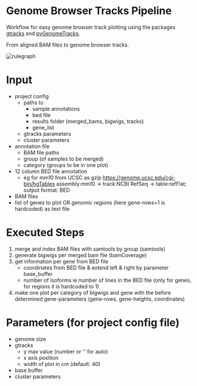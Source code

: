 # Genome Browser Tracks Pipeline
Workflow for easy genome browser track plotting using the packages [gtracks](https://github.com/anthony-aylward/gtracks) and [pyGenomeTracks](https://github.com/deeptools/pyGenomeTracks).

From aligned BAM files to genome browser tracks.

![rulegraph](https://github.com/sreichl/genome_tracks/blob/main/workflow/rulegraph.svg)

# Input
- project config
  - paths to 
    - sample annotations
    - bed file
    - results folder (merged_bams, bigwigs, tracks)
    - gene_list
  - gtracks parameters
  - cluster parameters
- annotation file
  - BAM file paths
  - group (of samples to be merged)
  - category (groups to be in one plot)
- 12 column BED file annotation 
  - eg for mm10 from UCSC as gzip https://genome.ucsc.edu/cgi-bin/hgTables assembly:mm10 -> track:NCBI RefSeq -> table:refFlat; output format: BED
- BAM files
- list of genes to plot OR genomic regions (here gene-rows=1 is hardcoded) as text file

# Executed Steps
1. merge and index BAM files with samtools by group (samtools)
2. generate bigwigs per merged bam file (bamCoverage)
4. get information per gene from BED file
    - coordinates from BED file & extend left & right by parameter base_buffer
    - number of isoforms ie number of lines in the BED file (only for genes, for regions it is hardcoded to 1)
3. make one plot per category of bigwigs and gene with the before determined gene-parameters (gene-rows, gene-heights, coordinates)

# Parameters (for project config file)
- genome size
- gtracks
    - y max value (number or '' for auto)
    - x axis position
    - width of plot in cm (default: 40)
- base buffer
- cluster parameters
